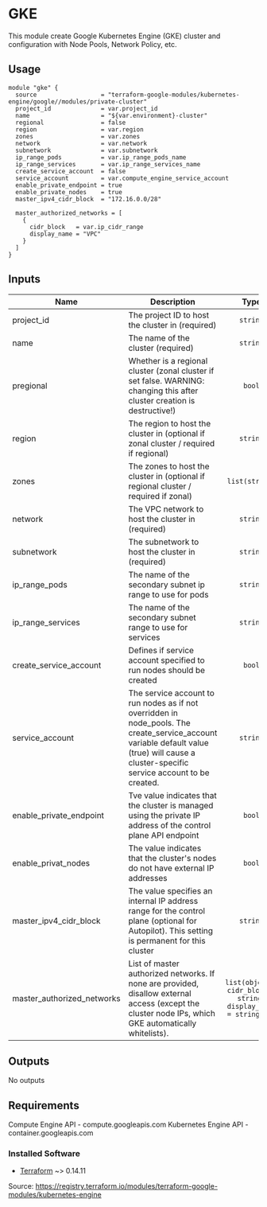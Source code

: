 # GKE

This module create Google Kubernetes Engine (GKE) cluster and configuration with Node Pools, Network Policy, etc.

## Usage
```hcl
module "gke" {
  source                  = "terraform-google-modules/kubernetes-engine/google//modules/private-cluster"
  project_id              = var.project_id
  name                    = "${var.environment}-cluster"
  regional                = false
  region                  = var.region
  zones                   = var.zones
  network                 = var.network
  subnetwork              = var.subnetwork
  ip_range_pods           = var.ip_range_pods_name
  ip_range_services       = var.ip_range_services_name
  create_service_account  = false
  service_account         = var.compute_engine_service_account
  enable_private_endpoint = true
  enable_private_nodes    = true
  master_ipv4_cidr_block  = "172.16.0.0/28"

  master_authorized_networks = [
    {
      cidr_block   = var.ip_cidr_range
      display_name = "VPC"
    }
  ]
}
```

## Inputs
| Name | Description | Type |
|------|-------------|:------:|
| project\_id | 	The project ID to host the cluster in (required) | `string` |
| name | 	The name of the cluster (required) | `string` |
| pregional | 	Whether is a regional cluster (zonal cluster if set false. WARNING: changing this after cluster creation is destructive!) | `bool` |
| region | 	The region to host the cluster in (optional if zonal cluster / required if regional) | `string` |
| zones | 	The zones to host the cluster in (optional if regional cluster / required if zonal) | `list(string)` |
| network | 	The VPC network to host the cluster in (required) | `string` |
| subnetwork | 	The subnetwork to host the cluster in (required) | `string` |
| ip\_range\_pods | 	The name of the secondary subnet ip range to use for pods | `string` |
| ip\_range\_services | 	The name of the secondary subnet range to use for services | `string` |
| create\_service\_account | 	Defines if service account specified to run nodes should be created | `bool` |
| service\_account | 	The service account to run nodes as if not overridden in node_pools. The create_service_account variable default value (true) will cause a cluster-specific service account to be created. | `string` |
| enable\_private\_endpoint | 	Tve value indicates that the cluster is managed using the private IP address of the control plane API endpoint | `bool` |
| enable\_privat\_nodes | 	The value indicates that the cluster's nodes do not have external IP addresses | `bool` |
| master_ipv4_cidr_block | 	The value specifies an internal IP address range for the control plane (optional for Autopilot). This setting is permanent for this cluster | `string` |
| master\_authorized\_networks | 	List of master authorized networks. If none are provided, disallow external access (except the cluster node IPs, which GKE automatically whitelists). | `list(object({ cidr_block = string, display_name = string }))` |

## Outputs
No outputs

## Requirements

Compute Engine API - compute.googleapis.com
Kubernetes Engine API - container.googleapis.com

### Installed Software
- [Terraform](https://www.terraform.io/downloads.html) ~> 0.14.11

Source: https://registry.terraform.io/modules/terraform-google-modules/kubernetes-engine
